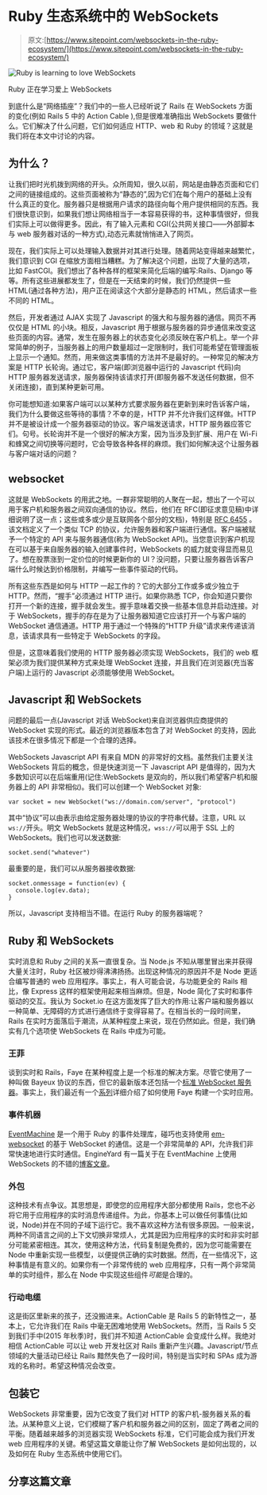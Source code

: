 # Ruby 生态系统中的 WebSockets

> 原文:[https://www.sitepoint.com/websockets-in-the-ruby-ecosystem/](https://www.sitepoint.com/websockets-in-the-ruby-ecosystem/)

![Ruby is learning to love WebSockets](../Images/e6143aa6d4993bbf6c142e2b8bca6d1f.png)

Ruby 正在学习爱上 WebSockets

到底什么是“网络插座”？我们中的一些人已经听说了 Rails 在 WebSockets 方面的变化(例如 Rails 5 中的 Action Cable ),但是很难准确指出 WebSockets 要做什么。它们解决了什么问题，它们如何适应 HTTP、web 和 Ruby 的领域？这就是我们将在本文中讨论的内容。

## 为什么？

让我们把时光机拨到网络的开头。众所周知，很久以前，网站是由静态页面和它们之间的链接组成的。这些页面被称为“静态的”,因为它们在每个用户的基础上没有什么真正的变化。服务器只是根据用户请求的路径向每个用户提供相同的东西。我们很快意识到，如果我们想让网络相当于一本容易获得的书，这种事情很好，但我们实际上可以做得更多。因此，有了输入元素和 CGI(公共网关接口——外部脚本与 web 服务器对话的一种方式),动态元素就悄悄进入了网页。

现在，我们实际上可以处理输入数据并对其进行处理。随着网站变得越来越繁忙，我们意识到 CGI 在缩放方面相当糟糕。为了解决这个问题，出现了大量的选项，比如 FastCGI。我们想出了各种各样的框架来简化后端的编写:Rails、Django 等等。所有这些进展都发生了，但是在一天结束的时候，我们仍然提供一些 HTML(通过各种方法)，用户正在阅读这个大部分是静态的 HTML，然后请求一些不同的 HTML。

然后，开发者通过 AJAX 实现了 Javascript 的强大和与服务器的通信。网页不再仅仅是 HTML 的小块。相反，Javascript 用于根据与服务器的异步通信来改变这些页面的内容。通常，发生在服务器上的状态变化必须反映在客户机上。举一个非常简单的例子，当服务器上的用户数量超过一定限制时，我们可能希望在管理面板上显示一个通知。然而，用来做这类事情的方法并不是最好的。一种常见的解决方案是 HTTP 长轮询。通过它，客户端(即浏览器中运行的 Javascript 代码)向 HTTP 服务器发送请求，服务器保持该请求打开(即服务器不发送任何数据，但不关闭连接)，直到某种更新可用。

你可能想知道:如果客户端可以以某种方式要求服务器在更新到来时告诉客户端，我们为什么要做这些等待的事情？不幸的是，HTTP 并不允许我们这样做。HTTP 并不是被设计成一个服务器驱动的协议。客户端发送请求，HTTP 服务器应答它们。句号。长轮询并不是一个很好的解决方案，因为当涉及到扩展、用户在 Wi-Fi 和蜂窝之间切换等问题时，它会导致各种各样的麻烦。我们如何解决这个让服务器与客户端对话的问题？

## websocket

这就是 WebSockets 的用武之地。一群非常聪明的人聚在一起，想出了一个可以用于客户机和服务器之间双向通信的协议。然后，他们在 RFC(即征求意见稿)中详细说明了这一点；这些或多或少是互联网各个部分的文档)，特别是 [RFC 6455](https://tools.ietf.org/html/rfc6455#section-1) 。该文档定义了一个类似 TCP 的协议，允许服务器和客户端进行通信。客户端被赋予一个特定的 API 来与服务器通信(称为 WebSocket API)。当您意识到客户机现在可以基于来自服务器的输入创建事件时，WebSockets 的威力就变得显而易见了。想在股票涨到一定价位的时候更新你的 UI？没问题，只要让服务器告诉客户端什么时候达到价格限制，并编写一些事件驱动的代码。

所有这些东西是如何与 HTTP 一起工作的？它的大部分工作或多或少独立于 HTTP。然而，“握手”必须通过 HTTP 进行。如果你熟悉 TCP，你会知道只要你打开一个新的连接，握手就会发生。握手意味着交换一些基本信息并启动连接。对于 WebSockets，握手的存在是为了让服务器知道它应该打开一个与客户端的 WebSocket 通信通道。HTTP 用于通过一个特殊的“HTTP 升级”请求来传递该消息，该请求具有一些特定于 WebSockets 的字段。

但是，这意味着我们使用的 HTTP 服务器必须实现 WebSockets，我们的 web 框架必须为我们提供某种方式来处理 WebSocket 连接，并且我们在浏览器(充当客户端)上运行的 Javascript 必须能够使用 WebSocket。

## Javascript 和 WebSockets

问题的最后一点(Javascript 对话 WebSocket)来自浏览器供应商提供的 WebSocket 实现的形式。最近的浏览器版本包含了对 WebSocket 的支持，因此该技术在很多情况下都是一个合理的选择。

WebSockets Javascript API 有来自 MDN 的非常好的文档。虽然我们主要关注 WebSockets 背后的概念，但是快速浏览一下 Javascript API 是值得的，因为大多数知识可以在后端重用(记住:WebSockets 是双向的，所以我们希望客户机和服务器上的 API 非常相似)。我们可以创建一个 WebSocket 对象:

```
var socket = new WebSocket("ws://domain.com/server", "protocol")
```

其中“协议”可以由表示由给定服务器处理的协议的字符串代替。注意，URL 以`ws://`开头。明文 WebSockets 就是这种情况，`wss://`可以用于 SSL 上的 WebSockets。我们也可以发送数据:

```
socket.send("whatever")
```

最重要的是，我们可以从服务器接收数据:

```
socket.onmessage = function(ev) {
  console.log(ev.data);
}
```

所以，Javascript 支持相当不错。在运行 Ruby 的服务器端呢？

## Ruby 和 WebSockets

实时消息和 Ruby 之间的关系一直很复杂。当 Node.js 不知从哪里冒出来并获得大量关注时，Ruby 社区被炒得沸沸扬扬。出现这种情况的原因并不是 Node 更适合编写普通的 web 应用程序。事实上，有人可能会说，与功能更全的 Rails 相比，像 Express 这样的框架使用起来相当麻烦。但是，Node 简化了实时和事件驱动的交互。我认为 Socket.io 在这方面发挥了巨大的作用:让客户端和服务器以一种简单、无障碍的方式进行通信终于变得容易了。在相当长的一段时间里，Rails 在实时方面落后于潮流，从某种程度上来说，现在仍然如此。但是，我们确实有几个选项使 WebSockets 在 Rails 中成为可能。

### 王菲

谈到实时和 Rails，Faye 在某种程度上是一个标准的解决方案。尽管它使用了一种叫做 Bayeux 协议的东西，但它的最新版本还包括一个[标准 WebSocket 服务器](https://github.com/faye/faye-websocket-ruby)。事实上，我们最近有一个[系列](https://www.sitepoint.com/realtime-mini-chat-rails-faye/)详细介绍了如何使用 Faye 构建一个实时应用。

### 事件机器

[EventMachine](https://github.com/eventmachine/eventmachine) 是一个用于 Ruby 的事件处理库，碰巧也支持使用 [em-websocket](https://github.com/igrigorik/em-websocket) 的基于 WebSocket 的通信。这是一个非常简单的 API，允许我们非常快速地进行实时通信。EngineYard 有一篇关于在 EventMachine 上使用 WebSockets 的不错的[博客文章](https://blog.engineyard.com/2013/getting-started-with-ruby-and-websockets)。

### 外包

这种技术有点争议。其思想是，即使您的应用程序大部分都使用 Rails，您也不必将它用于应用程序的实时消息传递组件。为此，你基本上可以做任何事情(比如说，Node)并在不同的子域下运行它。我不喜欢这种方法有很多原因。一般来说，两种不同语言之间的上下文切换非常烦人，尤其是因为应用程序的实时和非实时部分可能紧密相连。其次，使用这种方法，代码复制是免费的，因为您可能需要在 Node 中重新实现一些模型，以便提供正确的实时数据。然而，在一些情况下，这种事情是有意义的。如果你有一个非常传统的 web 应用程序，只有一两个非常简单的实时组件，那么在 Node 中实现这些组件*可能*是合理的。

### 行动电缆

这是街区里新来的孩子，还没搬进来。ActionCable 是 Rails 5 的新特性之一，基本上，它允许我们在 Rails 中毫无困难地使用 WebSockets。然而，当 Rails 5 交到我们手中(2015 年秋季)时，我们并不知道 ActionCable 会变成什么样。我绝对相信 ActionCable 可以让 web 开发社区对 Rails 重新产生兴趣。Javascript/节点领域的大量活动已经让 Rails 黯然失色了一段时间，特别是当实时和 SPAs 成为游戏的名称时。希望这种情况会改变。

## 包装它

WebSockets 非常重要，因为它改变了我们对 HTTP 的客户机-服务器关系的看法。从某种意义上说，它们模糊了客户机和服务器之间的区别，固定了两者之间的平衡。随着越来越多的浏览器实现 WebSockets 标准，它们可能会成为我们开发 web 应用程序的关键。希望这篇文章能让你了解 WebSockets 是如何出现的，以及如何在 Ruby 生态系统中使用它们。

## 分享这篇文章